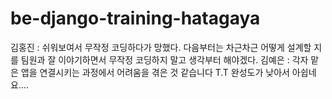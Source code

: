 # be-django-training-hatagaya

김홍진 : 쉬워보여서 무작정 코딩하다가 망했다. 다음부터는 차근차근 어떻게 설계할 지를 팀원과 잘 이야기하면서 무작정 코딩하지 말고 생각부터 해야겠다.
김예은 : 각자 맡은 앱을 연결시키는 과정에서 어려움을 겪은 것 같습니다 T.T 완성도가 낮아서 아쉽네요....
